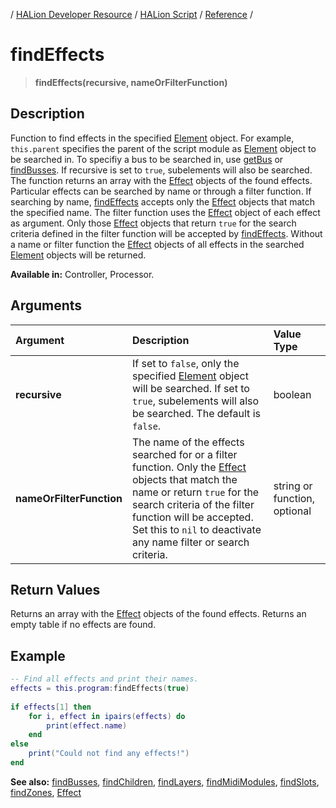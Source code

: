 / [HALion Developer Resource](../..//HALion-Developer-Resource.md) / [HALion Script](./HALion-Script.md) / [Reference](./Reference.md) /

# findEffects

>**findEffects(recursive, nameOrFilterFunction)**

## Description

Function to find effects in the specified [Element](./Element.md) object. For example, ``this.parent`` specifies the parent of the script module as [Element](./Element.md) object to be searched in. To specifiy a bus to be searched in, use [getBus](./getBus.md) or [findBusses](./findBusses.md). If recursive is set to ``true``, subelements will also be searched. The function returns an array with the [Effect](./Effect.md) objects of the found effects. Particular effects can be searched by name or through a filter function. If searching by name, [findEffects](./findEffects.md) accepts only the [Effect](./Effect.md) objects that match the specified name. The filter function uses the [Effect](./Effect.md) object of each effect as argument. Only those [Effect](./Effect.md) objects that return ``true`` for the search criteria defined in the filter function will be accepted by [findEffects](./findEffects.md). Without a name or filter function the [Effect](./Effect.md) objects of all effects in the searched [Element](./Element.md) objects will be returned.

**Available in:** Controller, Processor.

## Arguments

|Argument|Description|Value Type|
|:-|:-|:-|
|**recursive**|If set to ``false``, only the specified [Element](./Element.md) object will be searched. If set to ``true``, subelements will also be searched. The default is ``false``.|boolean|
|**nameOrFilterFunction**|The name of the effects searched for or a filter function. Only the [Effect](./Effect.md) objects that match the name or return ``true`` for the search criteria of the filter function will be accepted. Set this to ``nil`` to deactivate any name filter or search criteria.|string or function, optional|

## Return Values

Returns an array with the [Effect](./Effect.md) objects of the found effects. Returns an empty table if no effects are found.

## Example

```lua
-- Find all effects and print their names.
effects = this.program:findEffects(true)
 
if effects[1] then
    for i, effect in ipairs(effects) do
        print(effect.name)
    end
else
    print("Could not find any effects!")
end
```

**See also:** [findBusses](./findBusses.md), [findChildren](./findChildren.md), [findLayers](./findLayers.md), [findMidiModules](./findMidiModules.md), [findSlots](./findSlots.md), [findZones](./findZones.md), [Effect](./Effect.md)